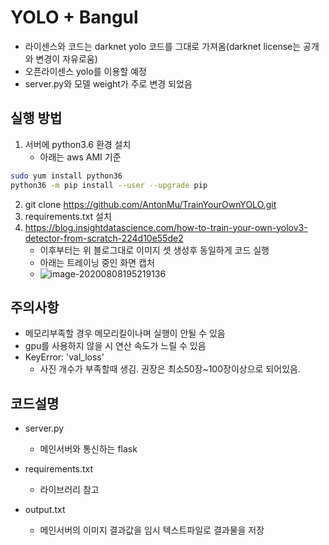 # YOLO + Bangul

- 라이센스와 코드는 darknet yolo 코드를 그대로 가져옴(darknet license는 공개와 변경이 자유로움)
- 오픈라이센스 yolo를 이용할 예정
- server.py와 모델 weight가 주로 변경 되었음



## 실행 방법

1. 서버에 python3.6 환경 설치
   - 아래는 aws AMI 기준

```bash
sudo yum install python36 
python36 -m pip install --user --upgrade pip
```

2. git clone https://github.com/AntonMu/TrainYourOwnYOLO.git
3. requirements.txt 설치
4. https://blog.insightdatascience.com/how-to-train-your-own-yolov3-detector-from-scratch-224d10e55de2
   - 이후부터는 위 블로그대로 이미지 셋 생성후 동일하게 코드 실행
   - 아래는 트레이닝 중인 화면 캡처
   - ![image-20200808195219136](https://dogvomit.s3.ap-northeast-2.amazonaws.com/github_related/process_1.PNG)  

## 주의사항

- 메모리부족할 경우 메모리킬이나며 실행이 안될 수 있음
- gpu를 사용하지 않을 시 연산 속도가 느릴 수 있음
- KeyError: 'val_loss'
  - 사진 개수가 부족할때 생김. 권장은 최소50장~100장이상으로 되어있음.



## 코드설명

- server.py
  - 메인서버와 통신하는 flask 
- requirements.txt
  - 라이브러리 참고

- output.txt

  - 메인서버의 이미지 결과값을 임시 텍스트파일로 결과물을 저장

  
